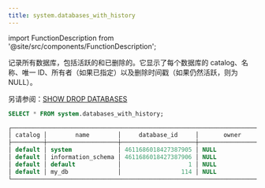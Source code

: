 ```yaml
---
title: system.databases_with_history
---
```


import FunctionDescription from '@site/src/components/FunctionDescription';

<FunctionDescription description="Introduced: v1.1.658"/>

记录所有数据库，包括活跃的和已删除的。它显示了每个数据库的 catalog、名称、唯一 ID、所有者（如果已指定）以及删除时间戳（如果仍然活跃，则为 NULL）。

另请参阅：[SHOW DROP DATABASES](../../10-sql-commands/00-ddl/00-database/show-drop-databases.md)

```sql
SELECT * FROM system.databases_with_history;

┌────────────────────────────────────────────────────────────────────────────────────────────────────┐
│ catalog │        name        │     database_id     │       owner      │         dropped_on         │
├─────────┼────────────────────┼─────────────────────┼──────────────────┼────────────────────────────┤
│ default │ system             │ 4611686018427387905 │ NULL             │ NULL                       │
│ default │ information_schema │ 4611686018427387906 │ NULL             │ NULL                       │
│ default │ default            │                   1 │ NULL             │ NULL                       │
│ default │ my_db              │                 114 │ NULL             │ 2024-11-15 02:44:46.207120 │
└────────────────────────────────────────────────────────────────────────────────────────────────────┘
```